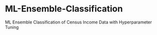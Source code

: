 # ML-Ensemble-Classification
ML Ensemble Classification of Census Income Data with Hyperparameter Tuning
